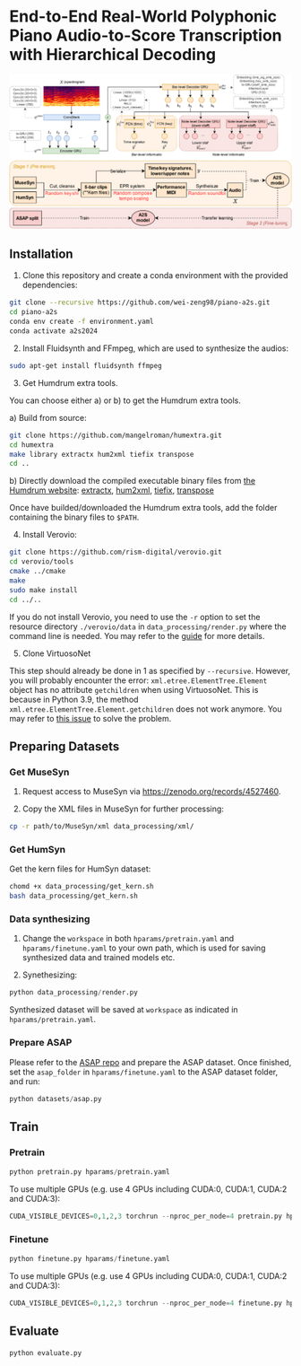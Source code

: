 # End-to-End Real-World Polyphonic Piano Audio-to-Score Transcription with Hierarchical Decoding
<div align=center>
<img src="images/model_architecture.svg" width="750px">
</div>
<div align=center>
<img src="images/training_scheme.svg" width="750px">
</div>

## Installation

1. Clone this repository and create a conda environment with the provided dependencies:
```bash
git clone --recursive https://github.com/wei-zeng98/piano-a2s.git
cd piano-a2s
conda env create -f environment.yaml
conda activate a2s2024
```

2. Install Fluidsynth and FFmpeg, which are used to synthesize the audios:
```bash
sudo apt-get install fluidsynth ffmpeg
```

3. Get Humdrum extra tools.

You can choose either a) or b) to get the Humdrum extra tools.

a) Build from source:

```bash
git clone https://github.com/mangelroman/humextra.git
cd humextra
make library extractx hum2xml tiefix transpose
cd ..
```

b) Directly download the compiled executable binary files from [the Humdrum website](https://extras.humdrum.org/): [extractx](https://extras.humdrum.org/man/extractx/), [hum2xml](https://extras.humdrum.org/man/hum2xml/), [tiefix](https://extras.humdrum.org/man/tiefix/), [transpose](https://extras.humdrum.org/man/transpose/)

Once have builded/downloaded the Humdrum extra tools, add the folder containing the binary files to `$PATH`.

4. Install Verovio:

```bash
git clone https://github.com/rism-digital/verovio.git
cd verovio/tools
cmake ../cmake
make
sudo make install
cd ../..
```

If you do not install Verovio, you need to use the `-r` option to set the resource directory `./verovio/data` in `data_processing/render.py` where the command line is needed. You may refer to the [guide](https://book.verovio.org/installing-or-building-from-sources/command-line.html#building-on-macos-or-linux) for more details.

5. Clone VirtuosoNet

This step should already be done in 1 as specified by `--recursive`. However, you will probably encounter the error: `xml.etree.ElementTree.Element` object has no attribute `getchildren` when using VirtuosoNet. This is because in Python 3.9, the method `xml.etree.ElementTree.Element.getchildren` does not work anymore. You may refer to [this issue](https://github.com/jdasam/virtuosoNet/issues/14/) to solve the problem.

## Preparing Datasets

### Get MuseSyn

1. Request access to MuseSyn via https://zenodo.org/records/4527460.

2. Copy the XML files in MuseSyn for further processing:

```bash
cp -r path/to/MuseSyn/xml data_processing/xml/
```

### Get HumSyn

Get the kern files for HumSyn dataset:
```bash
chomd +x data_processing/get_kern.sh
bash data_processing/get_kern.sh
```

### Data synthesizing

1. Change the `workspace` in both `hparams/pretrain.yaml` and `hparams/finetune.yaml` to your own path, which is used for saving synthesized data and trained models etc.

2. Synethesizing:
```python
python data_processing/render.py
```
Synthesized dataset will be saved at `workspace` as indicated in `hparams/pretrain.yaml`.

### Prepare ASAP

Please refer to the [ASAP repo](https://github.com/fosfrancesco/asap-dataset) and prepare the ASAP dataset. Once finished, set the `asap_folder` in `hparams/finetune.yaml` to the ASAP dataset folder, and run:

```python
python datasets/asap.py
```

## Train

### Pretrain
```python
python pretrain.py hparams/pretrain.yaml
```

To use multiple GPUs (e.g. use 4 GPUs including CUDA:0, CUDA:1, CUDA:2 and CUDA:3):
```python
CUDA_VISIBLE_DEVICES=0,1,2,3 torchrun --nproc_per_node=4 pretrain.py hparams/pretrain.yaml
```

### Finetune
```python
python finetune.py hparams/finetune.yaml
```

To use multiple GPUs (e.g. use 4 GPUs including CUDA:0, CUDA:1, CUDA:2 and CUDA:3):
```python
CUDA_VISIBLE_DEVICES=0,1,2,3 torchrun --nproc_per_node=4 finetune.py hparams/finetune.yaml
```

## Evaluate
```python
python evaluate.py
```